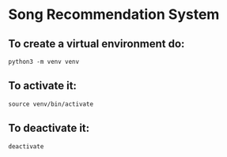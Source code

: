 # Song Recommendation System

## To create a virtual environment do:
`python3 -m venv venv`

## To activate it:
`source venv/bin/activate`

## To deactivate it:
`deactivate`